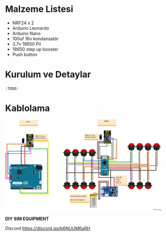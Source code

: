 # Malzeme Listesi

- NRF24 x 2
- Arduino Leonardo
- Arduino Nano
- 100uf 16v kondansatör
- 3.7v 18650 Pil
- 18650 step up booster
- Push button

# Kurulum ve Detaylar

`:TODO:`

# Kablolama

![Kablolama](Wiring.jpg)

**DIY SIM EQUIPMENT**

_Discord_
https://discord.gg/b6NUUM6aRH
